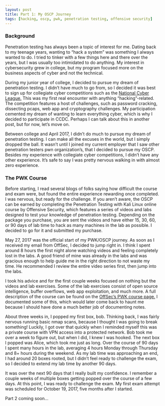 ```yaml
---
layout: post
title: Part 1: My OSCP Journey
tags: [hacking, oscp, pwk, penetration testing, offensive security]
---
```


### Background

Penetration testing has always been a topic of interest for me. Dating back to my teenage years, wanting to “hack a system” was something I always wanted to do. I tried to tinker with a few things here and there over the years, but I was usually too intimidated to do anything. My interest in cybersecurity grew in college, but my program focused more on the business aspects of cyber and not the technical. 

During my junior year of college, I decided to pursue my dream of penetration testing. I didn’t have much to go from, so I decided it was best to sign up for collegiate cyber competitions such as the [National Cyber League.](https://nationalcyberleague.org) This was my first real encounter with anything “hacking”-related. The competition features a host of challenges, such as password cracking, dissecting pcaps, web app and cryptography challenges. My participation cemented my dream of wanting to learn everything cyber, which is why I decided to participate in CCDC. Perhaps I can talk about this in another post, but for now, let’s move on.

Between college and April 2017, I didn’t do much to pursue my dream of penetration testing. I can make all the excuses in the world, but I simply dropped the ball. It wasn’t until I joined my current employer that I saw other penetration testers pwn organization’s, that I decided to pursue my OSCP. Besides my experience with collegiate cyber competitions, I didn’t have any other experience. It’s safe to say I was pretty nervous walking in with almost zero experience.

### The PWK Course

Before starting, I read several blogs of folks saying how difficult the course and exam were, but found the entire experience rewarding once completed. I was nervous, but ready for the challenge. If you aren’t aware, the OSCP can be earned by completing the Penetration Testing with Kali Linux online course by Offensive Security, which features a series of videos and labs designed to test your knowledge of penetration testing. Depending on the package you purchase, you are sent the videos and have either 15, 30, 60, or 90 days of lab time to hack as many machines in the lab as possible. I decided to go for it and submitted my purchase.

May 27, 2017 was the official start of my PWK/OSCP journey. As soon as I received my email from OffSec, I decided to jump right in. I think I spent around 8 hours the first night alone watching videos and feeling completely lost in the labs. A good friend of mine was already in the labs and was gracious enough to help guide me in the right direction to not waste my time. He recommended I review the entire video series first, then jump into the labs. 

I took his advice and for the first couple weeks focused on nothing but the videos and lab exercises. Some of the lab exercises consist of open source intelligence, buffer overflows, web app exploitation, and much more. A full description of the course can be found on the [OffSec’s PWK course page.](https://www.offensive-security.com/information-security-training/penetration-testing-training-kali-linux/) I documented some of this, which would later come back to haunt me because I should have done a much better job of documenting notes.

About three weeks in, I popped my first box, bob. Thinking back, I was fairly nervous running basic nmap scans, because I thought I was going to break something! Luckily, I got over that quickly when I reminded myself this was a private course with VPN access into a protected network. Bob took me over a week to figure out, but when I did, I knew I was hooked. The next box I popped was Alice, which took me just as long. Over the course of 90 days I spent many hours in the lab, averaging 4 hours Monday through Thursday and 8+ hours during the weekend. As my lab time was approaching an end, I had around 20 boxes rooted, but I didn’t feel ready to challenge the exam, so I decided to extend my lab time by another 90 days.

It was over the next 90 days that I really built my confidence. I remember a couple weeks of multiple boxes getting popped over the course of a few days. At this point, I was ready to challenge the exam. My first exam attempt was  scheduled for October 19, 2017, five months after I started.

Part 2 coming soon...
